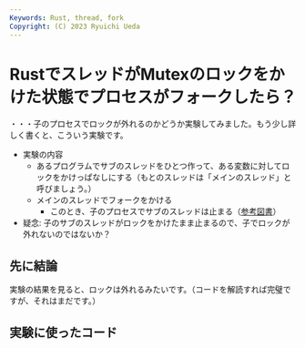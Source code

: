 ```yaml
---
Keywords: Rust, thread, fork
Copyright: (C) 2023 Ryuichi Ueda
---
```


# RustでスレッドがMutexのロックをかけた状態でプロセスがフォークしたら？

・・・子のプロセスでロックが外れるのかどうか実験してみました。もう少し詳しく書くと、こういう実験です。

* 実験の内容
    * あるプログラムでサブのスレッドをひとつ作って、ある変数に対してロックをかけっぱなしにする（もとのスレッドは「メインのスレッド」と呼びましょう。）
    * メインのスレッドでフォークをかける
        * このとき、子のプロセスでサブのスレッドは止まる（[参考図書](https://amzn.to/3NkC0X2)） 
* 疑念: 子のサブのスレッドがロックをかけたまま止まるので、子でロックが外れないのではないか？

## 先に結論

実験の結果を見ると、ロックは外れるみたいです。（コードを解読すれば完璧ですが、それはまだです。）


## 実験に使ったコード

<script src="https://gist.github.com/ryuichiueda/a05823182d1a0c8f09fb44ceaf3ad8ad.js"></script>



